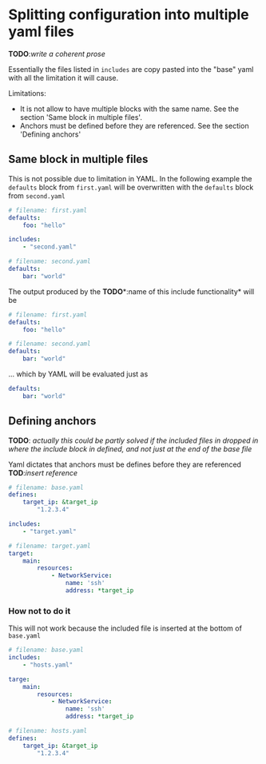 # Splitting configuration into multiple yaml files

**TODO**:*write a coherent prose*


Essentially the files listed in `includes` are copy pasted into the "base" yaml with all the limitation it will cause.

Limitations:

* It is not allow to have multiple blocks with the same name. See the section 'Same block in multiple files'.
* Anchors must be defined before they are referenced. See the section 'Defining anchors'

## Same block in multiple files

This is not possible due to limitation in YAML. In the following example the `defaults` block from `first.yaml` will be overwritten with the `defaults` block from `second.yaml`

```yaml
# filename: first.yaml
defaults:
    foo: "hello"

includes:
    - "second.yaml"
```

```yaml
# filename: second.yaml
defaults:
    bar: "world"
```

The output produced by the **TODO***:name of this include functionality* will be

```yaml
# filename: first.yaml
defaults:
    foo: "hello"

# filename: second.yaml
defaults:
    bar: "world"
```

... which by YAML will be evaluated just as 

```yaml
defaults:
    bar: "world"
```

## Defining anchors

**TODO**: *actually this could be partly solved if the included files in dropped in where the include block in defined, and not just at the end of the base file*

Yaml dictates that anchors must be defines before they are referenced **TOD**:*insert reference*

```yaml
# filename: base.yaml
defines:
    target_ip: &target_ip
        "1.2.3.4"

includes:
    - "target.yaml"
```

```yaml
# filename: target.yaml
target:
    main:
        resources:
            - NetworkService:
                name: 'ssh'
                address: *target_ip
```

### How not to do it

This will not work because the included file is inserted at the bottom of `base.yaml`

```yaml
# filename: base.yaml
includes:
    - "hosts.yaml"

targe:
    main:
        resources:
            - NetworkService:
                name: 'ssh'
                address: *target_ip
```

```yaml
# filename: hosts.yaml
defines:
    target_ip: &target_ip
        "1.2.3.4"
```